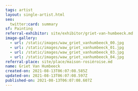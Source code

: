 ```yaml
---
tags: artist
layout: single-artist.html
seo:
  twitter:card: summary
sf: Painting
referral-exhibitor: site/exhibitor/griet-van-humbeeck.md
image-gallery:
  - url: /static/images/waw_griet_vanhumbeeck_00.jpg
  - url: /static/images/waw_griet_vanhumbeeck_01.jpg
  - url: /static/images/waw_griet_vanhumbeeck_03.jpg
  - url: /static/images/waw_griet_vanhumbeeck_04.jpg
referral-place: site/place/maison-rosiéroise.md
name: Griet Van Humbeeck
created-on: 2021-08-13T06:07:08.585Z
updated-on: 2021-08-13T06:07:08.597Z
published-on: 2021-08-13T06:07:08.607Z
---
```

